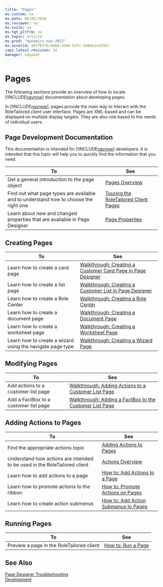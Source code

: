 ```yaml
---
title: "Pages"
ms.custom: na
ms.date: 06/05/2016
ms.reviewer: na
ms.suite: na
ms.tgt_pltfrm: na
ms.topic: article
ms.prod: "dynamics-nav-2017"
ms.assetid: a07f67fd-b684-430d-b3fc-bb66e1e3d357
caps.latest.revision: 16
manager: edupont
---
```

# Pages
The following sections provide an overview of how to locate [!INCLUDE[navnow](includes/navnow_md.md)] documentation about developing pages.  
  
 In [!INCLUDE[navnow](includes/navnow_md.md)], pages provide the main way to interact with the RoleTailored client user interface. Pages are XML-based and can be displayed on multiple display targets. They are also role based to the needs of individual users.  
  
## Page Development Documentation  
 This documentation is intended for [!INCLUDE[navnow](includes/navnow_md.md)] developers. It is intended that this topic will help you to quickly find the information that you need.  
  
|To|See|  
|--------|---------|  
|Get a general introduction to the page object|[Pages Overview](Pages-Overview.md)|  
|Find out what page types are available and to understand how to choose the right one|[Touring the RoleTailored Client Pages](Touring-the-RoleTailored-Client-Pages.md)|  
|Learn about new and changed properties that are available in Page Designer|[Page Properties](Page-Properties.md)|  
  
## Creating Pages  
  
|To|See|  
|--------|---------|  
|Learn how to create a card page|[Walkthrough: Creating a Customer Card Page in Page Designer](Walkthrough--Creating-a-Customer-Card-Page-in-Page-Designer.md)|  
|Learn how to create a list page|[Walkthrough: Creating a Customer List in Page Designer](Walkthrough--Creating-a-Customer-List-in-Page-Designer.md)|  
|Learn how to create a Role Center|[Walkthrough: Creating a Role Center](Walkthrough--Creating-a-Role-Center.md)|  
|Learn how to create a document page|[Walkthrough: Creating a Document Page](Walkthrough--Creating-a-Document-Page.md)|  
|Learn how to create a worksheet page|[Walkthrough: Creating a Worksheet Page](Walkthrough--Creating-a-Worksheet-Page.md)|  
|Learn how to create a wizard using the navigate page type|[Walkthrough: Creating a Wizard Page](Walkthrough--Creating-a-Wizard-Page.md)|  
  
## Modifying Pages  
  
|To|See|  
|--------|---------|  
|Add actions to a customer list page|[Walkthrough: Adding Actions to a Customer List Page](Walkthrough--Adding-Actions-to-a-Customer-List-Page.md)|  
|Add a FactBox to a customer list page|[Walkthrough: Adding a FactBox to the Customer List Page](Walkthrough--Adding-a-FactBox-to-the-Customer-List-Page.md)|  
  
## Adding Actions to Pages  
  
|To|See|  
|--------|---------|  
|Find the appropriate actions topic|[Adding Actions to Pages](Adding-Actions-to-Pages.md)|  
|Understand how actions are intended to be used in the RoleTailored client|[Actions Overview](Actions-Overview.md)|  
|Learn how to add actions to a page|[How to: Add Actions to a Page](How-to--Add-Actions-to-a-Page.md)|  
|Learn how to promote actions to the ribbon|[How to: Promote Actions on Pages](How-to--Promote-Actions-on-Pages.md)|  
|Learn how to create action submenus|[How to: Add Action Submenus to Pages](How-to--Add-Action-Submenus-to-Pages.md)|  
  
## Running Pages  
  
|To|See|  
|--------|---------|  
|Preview a page in the RoleTailored client|[How to: Run a Page](How-to--Run-a-Page.md)|  
  
## See Also  
 [Page Designer Troubleshooting](Page-Designer-Troubleshooting.md)   
 [Development](Development.md)